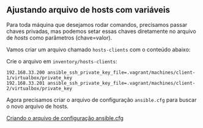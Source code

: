 ## Ajustando arquivo de hosts com variáveis

Para toda máquina que desejamos rodar comandos, precisamos passar chaves privadas, mas podemos setar essas chaves diretamente no arquivo de _hosts_ como parâmetros (chave=valor).

Vamos criar um arquivo chamado `hosts-clients` com o conteúdo abaixo:

Crie o arquivo em `inventory/hosts-clients`:

```shell
192.168.33.200 ansible_ssh_private_key_file=.vagrant/machines/client-1/virtualbox/private_key
192.168.33.201 ansible_ssh_private_key_file=.vagrant/machines/client-2/virtualbox/private_key
```

Agora precisamos criar o arquivo de configuração `ansible.cfg` para buscar o novo arquivo de hosts.

[Criando o arquivo de configuração ansible.cfg](ansible.cfg.md)